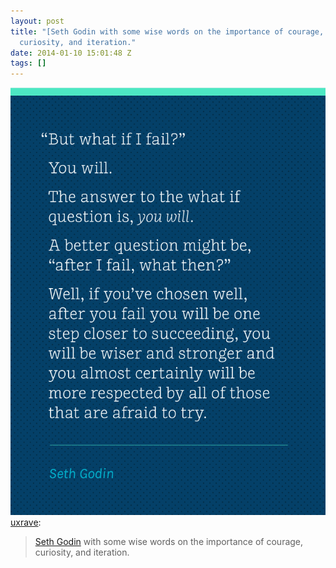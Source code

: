 ```yaml
---
layout: post
title: "[Seth Godin with some wise words on the importance of courage,
  curiosity, and iteration."
date: 2014-01-10 15:01:48 Z
tags: []
---
```

![](/media/2014/01/72871595783.gif)
[uxrave](http://uxrave.com/post/72784724800/seth-godin-with-some-wise-words-on-the-importance):

> [Seth Godin](http://www.designworklife.com/2014/01/08/wise-words-seth-godin-but-what-if-i-fail/) with some wise words on the importance of courage, curiosity, and iteration.

